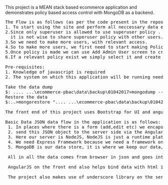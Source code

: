 This project is a MEAN stack based ecommerce application and 
demonstrates policy based access control with MongoDB as a backend.
<pre>
The Flow is as follows (as per the code present in the repository): 
1. To start using the site and perform all neccessary data entry operations, one user and one policy is already entered in the database...ie Superuser and Superuser policy.
2.Since only superuser is allowed to use superuser policy .
  it is not wise to share superuser policy with other users.
3.So we need to make more users, with relevant access.
4.So to make more users, we first need to start making Policy
5.Once policy is made we can use Add Admin User screen to create more admin users, and select a relevant Policy for them
6.If a relevant policy exist we simply select it and create an admin user.

Pre-requisites:
1. Knowledge of javascript is required
2. The system on which this application will be running needs to have Node.js and MongoDB installed and running.

Take the data dump
$: .... ...\ecommerce-pbac\data\backup\01042017>mongodump --db ecommercedb 
Restore the data
$:..>mongorestore ".... ...\ecommerce-pbac\data\backup\01042017\dump"

The front end of this project uses Bootstrap for UI and angularjs for communicating with the web-server via the http module.

Basic Data JSON data flow in the application is as follows:
 1. In places where there is a form (add,edit etc) we encapsulate the data in a JSON object and
 2. send this JSON object to the server side via the AngularJS http module.
 3. Here our server is NodeJS, NodeJS is just a runtime platform and needs to be told to behave as a express application.
 4. We need Express Framework because we need a framework on the server side to provide us with handles or implementations of objects like request(coming from the http module of AngularJS in this case), response for sending data back the browser.
 5. MongoDB is our data store, it is where we keep our data, once the JSON data is extracted from the request object it is then injected into mongodb as JSON itself using controllers which under the hood talk to database.

 All in all the data comes from browser in json and goes into the database as a JSON document, there is no need to translate the JSON object to any other serverside language, one language , one object format: be it client side or server side.

 AngularJS on the front end also helps bind data with html input elements there by reducing dom based access.

 The project also makes use of underscore library on the server side espcially during creation of policy.
</pre>